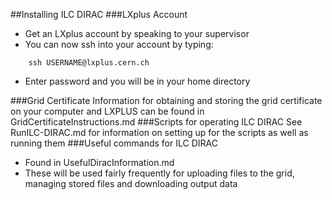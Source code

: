 ##Installing ILC DIRAC
###LXplus Account
- Get an LXplus account by speaking to your supervisor
- You can now ssh into your account by typing:
```
    ssh USERNAME@lxplus.cern.ch
```
- Enter password and you will be in your home directory

###Grid Certificate
Information for obtaining and storing the grid certificate on your computer and LXPLUS can be found in GridCertificateInstructions.md
###Scripts for operating ILC DIRAC
See RunILC-DIRAC.md for information on setting up for the scripts as well as running them
###Useful commands for ILC DIRAC
- Found in UsefulDiracInformation.md
- These will be used fairly frequently for uploading files to the grid, managing stored files and downloading output data
